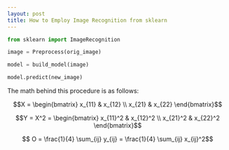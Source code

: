 ```yaml
---
layout: post
title: How to Employ Image Recognition from sklearn
---
```


```python
from sklearn import ImageRecognition
```


```python
image = Preprocess(orig_image)
```


```python
model = build_model(image)
```


```python
model.predict(new_image)
```

The math behind this procedure is as follows:
    
$$X = \begin{bmatrix} x_{11} & x_{12} \\ x_{21} & x_{22} \end{bmatrix}$$

$$Y = X^2 = \begin{bmatrix} x_{11}^2 & x_{12}^2 \\ x_{21}^2 & x_{22}^2 \end{bmatrix}$$

$$ O = \frac{1}{4} \sum_{ij} y_{ij} = \frac{1}{4} \sum_{ij} x_{ij}^2$$


```python

```
